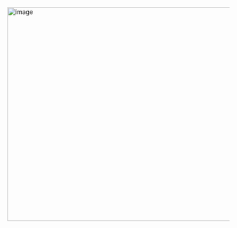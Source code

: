 <img width="811" height="486" alt="image" src="https://github.com/user-attachments/assets/41b1abf5-9e7b-4ca9-a2ef-33e3c7b8753a" />
